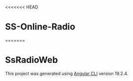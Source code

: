 <<<<<<< HEAD
# SS-Online-Radio
=======
# SsRadioWeb

This project was generated using [Angular CLI](https://github.com/angular/angular-cli) version 19.2.4.
